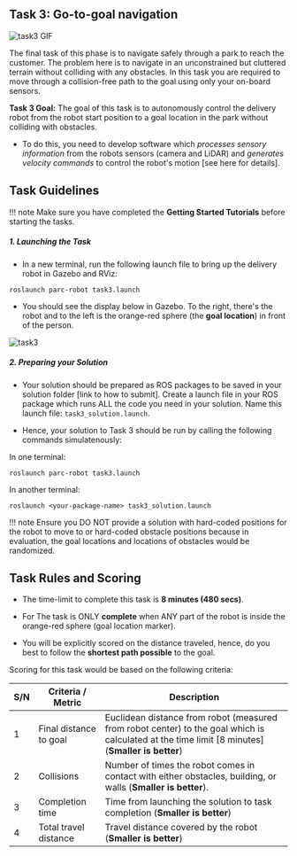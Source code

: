 
## Task 3: Go-to-goal navigation

![task3 GIF](media/task3.gif)

The final task of this phase is to navigate safely through a park to reach the customer. The problem here is to navigate in an unconstrained but cluttered terrain without colliding with any obstacles. In this task you are required to move through a collision-free path to the goal using only your on-board sensors.

**Task 3 Goal:** The goal of this task is to autonomously control the delivery robot from the robot start position to a goal location in the park without colliding with obstacles.

- To do this, you need to develop software which *processes sensory information* from the robots sensors (camera and LiDAR) and *generates velocity commands* to control the robot's motion [see here for details].


## Task Guidelines

!!! note
    Make sure you have completed the **Getting Started Tutorials** before starting the tasks.

##### 1. Launching the Task

- In a new terminal, run the following launch file to bring up the delivery robot in Gazebo and RViz: <br>
``` shell
roslaunch parc-robot task3.launch
``` 
- You should see the display below in Gazebo. To the right, there's the robot and to the left is the orange-red sphere (the **goal location**) in front of the person.

![task3](media/task3.png)


##### 2. Preparing your Solution

- Your solution should be prepared as ROS packages to be saved in your solution folder [link to how to submit]. Create a launch file in your ROS package which runs ALL the code you need in your solution. Name this launch file: `task3_solution.launch`.

- Hence, your solution to Task 3 should be run by calling the following commands simulatenously: 

In one terminal:
```shell
roslaunch parc-robot task3.launch
```
In another terminal:
```shell
roslaunch <your-package-name> task3_solution.launch
```

!!! note
    Ensure you DO NOT provide a solution with hard-coded positions for the robot to move to or hard-coded obstacle positions because in evaluation, the goal locations and locations of obstacles would be randomized.


## Task Rules and Scoring

- The time-limit to complete this task is **8 minutes (480 secs)**.

- For The task is ONLY **complete** when ANY part of the robot is inside the orange-red sphere (goal location marker).

- You will be explicitly scored on the distance traveled, hence, do you best to follow the **shortest path possible** to the goal.

Scoring for this task would be based on the following criteria:

|  S/N | Criteria / Metric    | Description
| ------------- | ----------- | ----------- |
|  1  | Final distance to goal   |  Euclidean distance from robot (measured from robot center) to the goal which is calculated at the time limit [8 minutes] (**Smaller is better**)
|  2  | Collisions   | Number of times the robot comes in contact with either obstacles, building, or walls (**Smaller is better**).
|  3  | Completion time   |  Time from launching the solution to task completion (**Smaller is better**)
|  4  | Total travel distance   |  Travel distance covered by the robot (**Smaller is better**)
